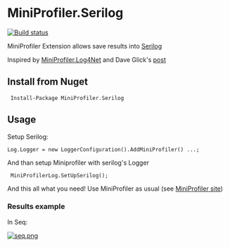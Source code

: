 # MiniProfiler.Serilog
[![Build status](https://ci.appveyor.com/api/projects/status/2txsie0u4ek676id?svg=true)](https://ci.appveyor.com/project/SvyatSlav/miniprofiler-serilog)

MiniProfiler Extension allows save results into <a href="https://serilog.net/" target="_blank">Serilog</a>

Inspired by <a href="https://github.com/SvyatSlav/MiniProfiler.Log4Net" target="_blank">MiniProfiler.Log4Net</a> and  Dave Glick's [post](https://daveaglick.com/posts/easy-performance-and-query-logging-in-aspnet-with-serilog-and-miniprofiler)

## Install from Nuget

```
 Install-Package MiniProfiler.Serilog 
```

## Usage
Setup Serilog:

```cSharp
Log.Logger = new LoggerConfiguration().AddMiniProfiler() ...;
```

And than setup Miniprofiler with serilog's Logger

```cSharp
 MiniProfilerLog.SetUpSerilog();
 ``` 
And this all what you need!
Use MiniProfiler as usual (see [MiniProfiler site](http://miniprofiler.com/)) 

### Results example
In Seq:

[![seq.png](https://s27.postimg.org/afz0v4lg3/screen.png)](https://postimg.org/image/hj6waqqvj/)


